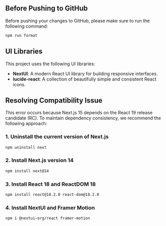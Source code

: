 ## Before Pushing to GitHub

Before pushing your changes to GitHub, please make sure to run the following command:

```bash
npm run format
```

## UI Libraries

This project uses the following UI libraries:

- **NextUI**: A modern React UI library for building responsive interfaces.
- **lucide-react**: A collection of beautifully simple and consistent React icons.

## Resolving Compatibility Issue

This error occurs because Next.js 15 depends on the React 19 release candidate (RC).
To maintain dependency consistency, we recommend the following approach:

### 1. Uninstall the current version of Next.js

```bash
npm uninstall next
```

### 2. Install Next.js version 14

```bash
npm install next@14
```

### 3. Install React 18 and ReactDOM 18

```bash
npm install react@18.2.0 react-dom@18.2.0
```

### 4. Install NextUI and Framer Motion

```bash
npm i @nextui-org/react framer-motion
```
